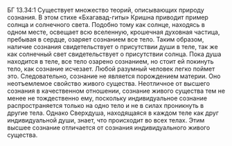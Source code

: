 БГ 13.34:1	Существует множество теорий, описывающих природу сознания. В этом стихе «Бхагавад-гиты» Кришна приводит пример солнца и солнечного света. Подобно тому как солнце, находясь в одном месте, освещает всю вселенную, крошечная духовная частица, пребывая в сердце, озаряет сознанием все тело. Таким образом, наличие сознания свидетельствует о присутствии души в теле, так же как солнечный свет свидетельствует о присутствии солнца. Пока душа находится в теле, все тело озарено сознанием, но стоит ей покинуть тело, как сознание исчезает. Любой разумный человек легко поймет это. Следовательно, сознание не является порождением материи. Оно неотъемлемое свойство живого существа. Неотличное от высшего сознания в качественном отношении, сознание живого существа тем не менее не тождественно ему, поскольку индивидуальное сознание распространяется только на одно тело и не в силах проникнуть в другие тела. Однако Сверхдуша, находящаяся в каждом теле как друг индивидуальной души, знает, что происходит во всех телах. Этим высшее сознание отличается от сознания индивидуального живого существа.
